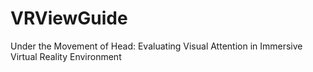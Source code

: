 # VRViewGuide
Under the Movement of Head: Evaluating Visual Attention in Immersive Virtual Reality Environment
